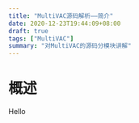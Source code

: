 ```yaml
---
title: "MultiVAC源码解析——简介"
date: 2020-12-23T19:44:09+08:00
draft: true
tags: ["MultiVAC"]
summary: "对MultiVAC的源码分模块讲解"
---
```

# 概述
Hello
<!-- # 目录 -->
<!-- [base]({{< ref "/posts/003 multivac_source_code-base/index.md" >}} "base") -->